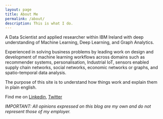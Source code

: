 ```yaml
---
layout: page
title: About Me
permalink: /about/
description: This is what I do.
---
```






A Data Scientist and applied researcher within IBM Ireland with deep understanding of Machine Learning, Deep Learning, and Graph Analytics. 

Experienced in solving business problems by leading work on design and development of machine learning workflows across domains such as recommender systems, personalisation, Industrial IoT, sensors enabled supply chain networks, social networks, economic networks or graphs, and spatio-temporal data analysis.

 The purpose of this site is to understand how things work and explain them in plain english.

Find me on [Linkedin](https://www.linkedin.com/in/faisal-ghaffar-15202118/), [Twitter](https://twitter.com/ghaffar_faisal)



*IMPORTANT: All opinions expressed on this blog are my own and do not represent those of my employer.*